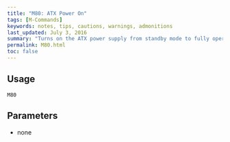 ```yaml
---
title: "M80: ATX Power On" 
tags: [M-Commands]
keywords: notes, tips, cautions, warnings, admonitions
last_updated: July 3, 2016
summary: "Turns on the ATX power supply from standby mode to fully operational mode using the power supply control pin on the External 5V header."
permalink: M80.html
toc: false
---
```



## Usage ##
```
M80
```

## Parameters ##
+ none


